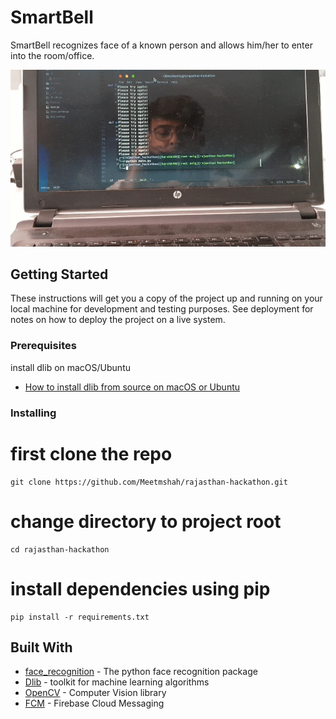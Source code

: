 # SmartBell

SmartBell recognizes face of a known person and allows him/her to enter into the room/office.

![](./res/freco.gif)

## Getting Started

These instructions will get you a copy of the project up and running on your local machine for development and testing purposes. See deployment for notes on how to deploy the project on a live system.

### Prerequisites

install dlib on macOS/Ubuntu
* [How to install dlib from source on macOS or Ubuntu](https://gist.github.com/ageitgey/629d75c1baac34dfa5ca2a1928a7aeaf)

### Installing

# first clone the repo
```
git clone https://github.com/Meetmshah/rajasthan-hackathon.git
```
# change directory to project root
```
cd rajasthan-hackathon
```
# install dependencies using pip
```
pip install -r requirements.txt
```

## Built With

* [face_recognition](https://github.com/ageitgey/face_recognition) - The python face recognition package
* [Dlib](http://dlib.net/) - toolkit for machine learning algorithms
* [OpenCV](https://opencv.org/) - Computer Vision library
* [FCM](https://firebase.google.com/docs/cloud-messaging/) - Firebase Cloud Messaging
